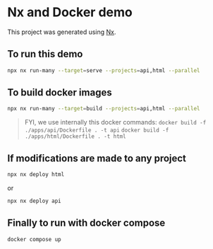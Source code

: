 

# Nx and Docker demo

This project was generated using [Nx](https://nx.dev).


## To run this demo
```bash
npx nx run-many --target=serve --projects=api,html --parallel
```

## To build docker images
```bash
npx nx run-many --target=build --projects=api,html --parallel
```
> FYI, we use internally this docker commands:
`docker build -f ./apps/api/Dockerfile . -t api`
`docker build -f ./apps/html/Dockerfile . -t html`

## If modifications are made to any project
```bash
npx nx deploy html
```
or
```bash
npx nx deploy api
```

## Finally to run with docker compose
```bash
docker compose up
```
